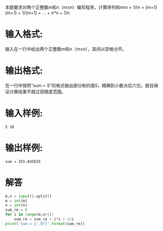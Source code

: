 本题要求对两个正整数m和n（m≤n）编写程序，计算序列和m*m + 1/m + (m+1)*(m+1) + 1/(m+1) + ... + n*n + 1/n

# 输入格式:
输入在一行中给出两个正整数m和n（m≤n），其间以空格分开。
# 输出格式:
在一行中按照“sum = S”的格式输出部分和的值S，精确到小数点后六位。题目保证计算结果不超过双精度范围。
# 输入样例:
`5 10`
# 输出样例:
`sum = 355.845635`
# 解答
```python
m,n = input().split()
m = int(m)
n = int(n)
sum_re = 0
for i in range(m,n+1):
    sum_re = sum_re + i*i + 1/i
print('sum = {:.6f}'.format(sum_re))
```
